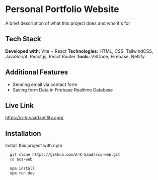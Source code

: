 # Personal Portfolio Website

A brief description of what this project does and who it's for

## Tech Stack

**Developed with:** Vite + React
**Technologies:** HTML, CSS, TailwindCSS, JavaScript, React.js, React Router
**Tools:** VSCode, Firebase, Netlify

## Additional Features

- Sending email via contact form
- Saving form Data in Firebase Realtime Database

## Live Link

https://a-k-saad.netlify.app/

## Installation

Install this project with npm

```bash
  git clone https://github.com/A-K-Saad/acs-web.git
  cd acs-web
```

```bash
  npm install
  npm run dev
```
